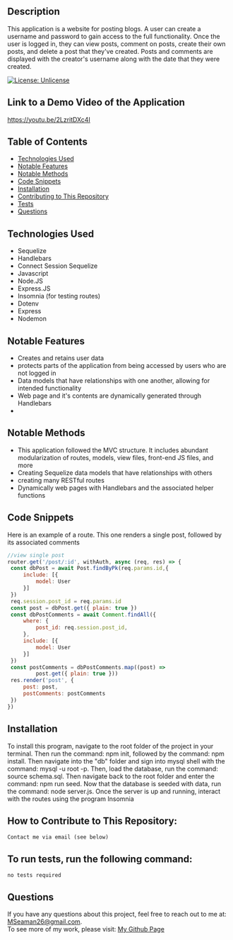
  ## Description

This application is a website for posting blogs.  A user can create a username and password to gain access to the full functionality.  Once the user is logged in, they can view posts, comment on posts, create their own posts, and delete a post that they've created. Posts and comments are displayed with the creator's username along with the date that they were created.

  [![License: Unlicense](https://img.shields.io/badge/license-Unlicense-blue.svg)](http://unlicense.org/)


  ## Link to a Demo Video of the Application
  https://youtu.be/2LzritDXc4I

  ## Table of Contents

 
  * [Technologies Used](#technologies-used)
  * [Notable Features](#notable-features)
  * [Notable Methods](#notable-methods)
  * [Code Snippets](#code-snippets)
  * [Installation](#installation)<br />
  * [Contributing to This Repository](#how-to-contribute-to-this-repository)<br />
  * [Tests](#to-run-tests-run-the-following-command)<br />
  * [Questions](#questions)<br />

  ## Technologies Used
  - Sequelize
  - Handlebars
  - Connect Session Sequelize
  - Javascript
  - Node.JS
  - Express.JS
  - Insomnia (for testing routes)
  - Dotenv
  - Express 
  - Nodemon
  ## Notable Features
  - Creates and retains user data
  - protects parts of the application from being accessed by users who are not logged in
  - Data models that have relationships with one another, allowing for intended functionality
  - Web page and it's contents are dynamically generated through Handlebars
  - 

  ## Notable Methods
  - This application followed the MVC structure.  It includes abundant modularization of routes, models, view files, front-end JS files, and more
  - Creating Sequelize data models that have relationships with others
  - creating many RESTful routes
  - Dynamically web pages with Handlebars and the associated helper functions

 ## Code Snippets
   Here is an example of a route.  This one renders a single post, followed by its associated comments
   ```javascript
//view single post 
router.get('/post/:id', withAuth, async (req, res) => {
    const dbPost = await Post.findByPk(req.params.id,{
        include: [{
            model: User
        }]
    })
    req.session.post_id = req.params.id
    const post = dbPost.get({ plain: true })
    const dbPostComments = await Comment.findAll({
        where: {
            post_id: req.session.post_id,
        },
        include: [{
            model: User
        }]
    })
    const postComments = dbPostComments.map((post) => 
            post.get({ plain: true }))
    res.render('post', {
        post: post,
        postComments: postComments
    })
})
   ```

 ## Installation

   To install this program, navigate to the root folder of the project in your terminal.  Then run the command: npm init, followed by the command: npm install. Then navigate into the "db" folder and sign into mysql shell with the command: mysql -u root -p.  Then, load the database, run the command: source schema.sql. Then navigate back to the root folder and enter the command: npm run seed. Now that the database is seeded with data, run the command: node server.js.  Once the server is up and running, interact with the routes using the program Insomnia

    
  ## How to Contribute to This Repository:

    Contact me via email (see below)
    
  ## To run tests, run the following command:

    no tests required

    
  ## Questions
  If you have any questions about this project, feel free to reach out to me at:
  <a href="MSeaman26@gmail.com">MSeaman26@gmail.com</a>.  
  To see more of my work, please visit:
  <a href="https://github.com/MSeaman26">My Github Page</a>






